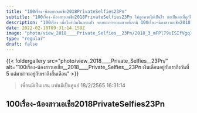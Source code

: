 ```yaml
---
title: "100เรื่อง-น้องสาวเอเชีย2018PrivateSelfies23Pn"
subtitle: "100เรื่อง-น้องสาวเอเชีย2018PrivateSelfies23Pn ไม่ถูกหวยไม่เป็นไร ขอเป็นคนที่ถูกใจเธอแทนแล้วกัน"
description: "100เรื่อง เมื่อไหร่เงินในกระเป๋า จะเยอะเท่าความสวยที่เรามี 100เรื่อง-น้องสาวเอเชีย2018PrivateSelfies23Pn 18/2/2565 16:31:14"
date: 2022-02-18T09:31:14.159Z
image: "photo/view_2018____Private_Selfies__23Pn/2018_3_mFPl79uISIfVgqIgxZiz.jpg"
type: "regular"
draft: false
---
```


{{< foldergallery src="photo/view_2018____Private_Selfies__23Pn/" alt="100เรื่อง-น้องสาวเอเชีย__2018____Private_Selfies__23Pn เงินเดือนอยู่กับเราถึงวันที่ 5 แต่มาม่าจะอยู่กับเราถึงสิ้นเดือน" >}}


> เพื่อนมีเป็นเเสน เเฟนมีเป็นศูนย์ 18/2/2565 16:31:14

## 100เรื่อง-น้องสาวเอเชีย2018PrivateSelfies23Pn
